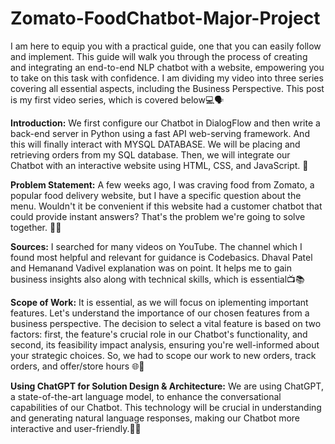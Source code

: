 # Zomato-FoodChatbot-Major-Project

I am here to equip you with a practical guide, one that you can easily follow and implement. This guide will walk you through the process of creating and integrating an end-to-end NLP chatbot with a website, empowering you to take on this task with confidence. 
I am dividing my video into three series covering all essential aspects, including the Business Perspective. This post is my first video series, which is covered below💻🗣️

**Introduction:** We first configure our Chatbot in DialogFlow and then write a back-end server in Python using a fast API web-serving framework. And this will finally interact with MYSQL DATABASE. We will be placing and retrieving orders from my SQL database. Then, we will integrate our Chatbot with an interactive website using HTML, CSS, and JavaScript. 📝

**Problem Statement:** A few weeks ago, I was craving food from Zomato, a popular food delivery website, but I have a specific question about the menu. Wouldn't it be convenient if this website had a customer chatbot that could provide instant answers? That's the problem we're going to solve together. 🍔🍕

**Sources:** I searched for many videos on YouTube. The channel which I found most helpful and relevant for guidance is Codebasics. Dhaval Patel and Hemanand Vadivel explanation was on point. It helps me to gain business insights also along with technical skills, which is essential📺📚

**Scope of Work:** It is essential, as we will focus on iplementing important features. Let's understand the importance of our chosen features from a business perspective. The decision to select a vital feature is based on two factors: first, the feature's crucial role in our Chatbot's functionality, and second, its feasibility impact analysis, ensuring you're well-informed about your strategic choices. So, we had to scope our work to new orders, track orders, and offer/store hours 🌐🤝

**Using ChatGPT for Solution Design & Architecture:** We are using ChatGPT, a state-of-the-art language model, to enhance the conversational capabilities of our Chatbot. This technology will be crucial in understanding and generating natural language responses, making our Chatbot more interactive and user-friendly.🚀🔥



